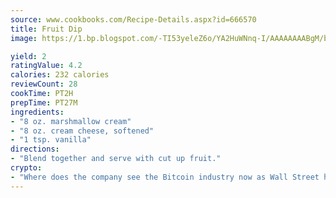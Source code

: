 ```yaml
---
source: www.cookbooks.com/Recipe-Details.aspx?id=666570
title: Fruit Dip
image: https://1.bp.blogspot.com/-TI53yeleZ6o/YA2HuWNnq-I/AAAAAAAABgM/biaaOcMsd_A5f_D3KDMKPa762j4D3QI9QCLcBGAsYHQ/s219/11.png

yield: 2
ratingValue: 4.2
calories: 232 calories
reviewCount: 28
cookTime: PT2H
prepTime: PT27M
ingredients:
- "8 oz. marshmallow cream"
- "8 oz. cream cheese, softened"
- "1 tsp. vanilla"
directions:
- "Blend together and serve with cut up fruit."
crypto:
- "Where does the company see the Bitcoin industry now as Wall Street has begun to embrace it and what was the turning point that legitimatized Bitcoin?"
---
```


